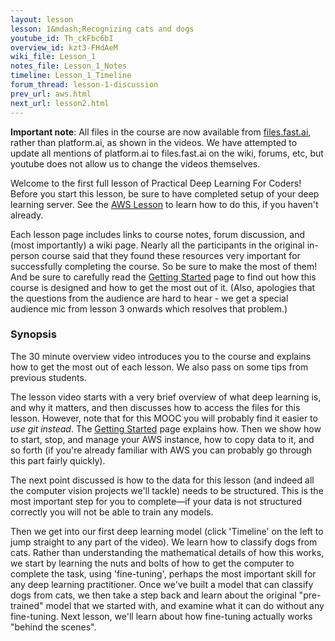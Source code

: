 ```yaml
---
layout: lesson
lesson: 1&mdash;Recognizing cats and dogs
youtube_id: Th_ckFbc6bI
overview_id: kzt3-FHdAeM
wiki_file: Lesson_1
notes_file: Lesson_1_Notes
timeline: Lesson_1_Timeline
forum_thread: lesson-1-discussion
prev_url: aws.html
next_url: lesson2.html
---
```

**Important note**: All files in the course are now available from [files.fast.ai](http://files.fast.ai), rather than platform.ai, as shown in the videos. We have attempted to update all mentions of platform.ai to files.fast.ai on the wiki, forums, etc, but youtube does not allow us to change the videos themselves.

Welcome to the first full lesson of Practical Deep Learning For Coders! Before you start this lesson, be sure to have completed setup of your deep learning server. See the [AWS Lesson](aws.html) to learn how to do this, if you haven't already.

Each lesson page includes links to course notes, forum discussion, and (most importantly) a wiki page. Nearly all the participants in the original in-person course said that they found these resources very important for successfully completing the course. So be sure to make the most of them! And be sure to carefully read the [Getting Started](../start.html) page to find out how this course is designed and how to get the most out of it. (Also, apologies that the questions from the audience are hard to hear - we get a special audience mic from lesson 3 onwards which resolves that problem.)

### Synopsis

The 30 minute overview video introduces you to the course and explains how to get the most out of each lesson. We also pass on some tips from previous students.

The lesson video starts with a very brief overview of what deep learning is, and why it matters, and then discusses how to access the files for this lesson. However, note that for this MOOC you will probably find it easier to *use git instead*. The [Getting Started](../start.html) page explains how. Then we show how to start, stop, and manage your AWS instance, how to copy data to it, and so forth (if you're already familiar with AWS you can probably go through this part fairly quickly).

The next point discussed is how to the data for this lesson (and indeed all the computer vision projects we'll tackle) needs to be structured. This is the most important step for you to complete&mdash;if your data is not structured correctly you will not be able to train any models.

Then we get into our first deep learning model (click 'Timeline' on the left to jump straight to any part of the video). We learn how to classify dogs from cats. Rather than understanding the mathematical details of how this works, we start by learning the nuts and bolts of how to get the computer to complete the task, using 'fine-tuning', perhaps the most important skill for any deep learning practitioner. Once we've built a model that can classify dogs from cats, we then take a step back and learn about the original "pre-trained" model that we started with, and examine what it can do without any fine-tuning. Next lesson, we'll learn about how fine-tuning actually works "behind the scenes".

